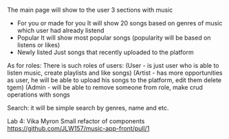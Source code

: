 The main page will show to the user 3 sections with music

- For you or made for you
	It will show 20 songs based on genres of music which user had already listend
- Popular
	It will show most popular songs (popularity will be based on listens or likes)
- Newly listed
	Just songs that recently uploaded to the platform

As for roles:
	There is such roles of users: 
	(User - is just user who is able to listen music, create playlists and like songs)
	(Artist - has more opportunities as user, he will be able to upload his songs to the platform, edit them delete tgem)
	(Admin - will be able to remove someone from role, make crud operations with songs
	
Search: 
	it will be simple search by genres, name and etc.

Lab 4:
Vika Myron
Small refactor of components 
https://github.com/JLW157/music-app-front/pull/1
